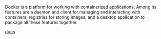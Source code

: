 Docker is a platform for working with containerized applications. Among its features are a daemon and client for managing and interacting with containers, registries for storing images, and a desktop application to package all these features together.

[docs](https://docs.docker.com/)


